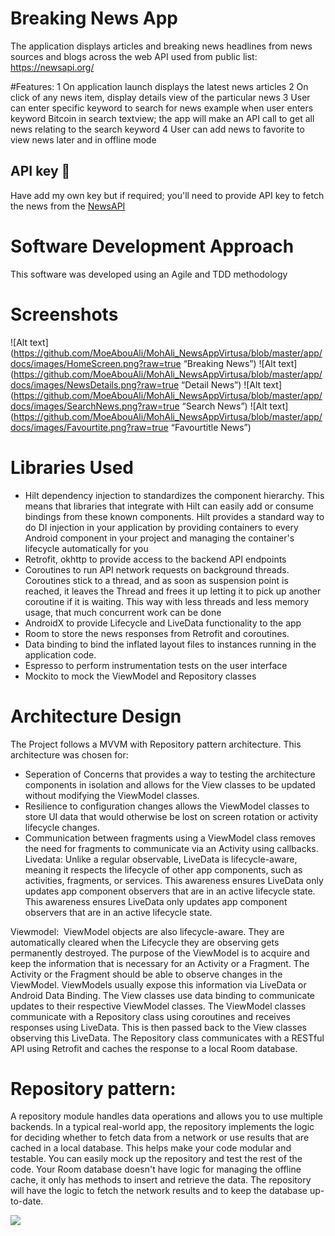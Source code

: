 
# Breaking News App
The application displays articles and breaking news headlines from news sources and blogs across the web
API used from public list: https://newsapi.org/ 

#Features:
1 On application launch displays the latest news articles
2 On click of any news item, display details view of the particular news 
3 User can enter specific keyword to search for news
example when user enters keyword Bitcoin in search textview; the app will make an API call to get all news relating to the search keyword 
4 User can add news to favorite to view news later and in offline mode 

## API key 🔑
Have add my own key but if required; you'll need to provide API key to fetch the news from the [NewsAPI](https://newsapi.org/)

# Software Development Approach
This software was developed using an Agile and TDD methodology

# Screenshots
![Alt text](https://github.com/MoeAbouAli/MohAli_NewsAppVirtusa/blob/master/app/docs/images/HomeScreen.png?raw=true “Breaking News”) 
![Alt text](https://github.com/MoeAbouAli/MohAli_NewsAppVirtusa/blob/master/app/docs/images/NewsDetails.png?raw=true “Detail News”) 
![Alt text](https://github.com/MoeAbouAli/MohAli_NewsAppVirtusa/blob/master/app/docs/images/SearchNews.png?raw=true “Search News”) 
![Alt text](https://github.com/MoeAbouAli/MohAli_NewsAppVirtusa/blob/master/app/docs/images/Favourtite.png?raw=true “Favourtitle News”)


# Libraries Used
- Hilt dependency injection to standardizes the component hierarchy. This means that libraries that integrate with Hilt can easily add or consume bindings from these known components. Hilt provides a standard way to do DI injection in your application by providing containers to every Android component in your project and managing the container's lifecycle automatically for you
- Retrofit, okhttp  to provide access to the backend API endpoints
- Coroutines to run API network requests on background threads. Coroutines stick to a thread, and as soon as suspension point is reached, it leaves the Thread and frees it up letting it to pick up another coroutine if it is waiting. This way with less threads and less memory usage, that much concurrent work can be done
- AndroidX to provide Lifecycle and LiveData functionality to the app
- Room to store the news responses from Retrofit and coroutines.
- Data binding to bind the inflated layout files to instances running in the application code.
- Espresso to perform instrumentation tests on the user interface
- Mockito to mock the ViewModel and Repository classes

# Architecture Design
The Project follows a MVVM with Repository pattern architecture. This architecture was chosen for:
- Seperation of Concerns that provides a way to testing the architecture components in isolation and allows for the View classes to be updated without modifying the ViewModel classes.
- Resilience to configuration changes allows the ViewModel classes to store UI data that would otherwise be lost on screen rotation or activity lifecycle changes.
- Communication between fragments using a ViewModel class removes the need for fragments to communicate via an Activity using callbacks.
Livedata: Unlike a regular observable, LiveData is lifecycle-aware, meaning it respects the lifecycle of other app components, such as activities, fragments, or services. This awareness ensures LiveData only updates app component observers that are in an active lifecycle state. This awareness ensures LiveData only updates app component observers that are in an active lifecycle state.

Viewmodel:  ViewModel objects are also lifecycle-aware. They are automatically cleared when the Lifecycle they are observing gets permanently destroyed.
The purpose of the ViewModel is to acquire and keep the information that is necessary for an Activity or a Fragment. The Activity or the Fragment should be able to observe changes in the ViewModel. ViewModels usually expose this information via LiveData or Android Data Binding.
The View classes use data binding to communicate updates to their respective ViewModel classes. The ViewModel classes communicate with a Repository class using coroutines and receives responses using LiveData. This is then passed back to the View classes observing this LiveData. The Repository class communicates with a RESTful API using Retrofit and caches the response to a local Room database.

# Repository pattern: 
A repository module handles data operations and allows you to use multiple backends. 
In a typical real-world app, the repository implements the logic for deciding whether to fetch data from a network or use results that are cached in a local database. 
This helps make your code modular and testable. 
You can easily mock up the repository and test the rest of the code.
Your Room database doesn't have logic for managing the offline cache, it only has methods to insert and retrieve the data. 
The repository will have the logic to fetch the network results and to keep the database up-to-date.


![](https://developer.android.com/topic/libraries/architecture/images/final-architecture.png)

